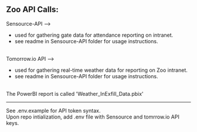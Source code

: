 <html>
  <h2>Zoo API Calls:</h2>

Sensource-API --><ul>
<li>used for gathering gate data for attendance reporting on intranet.</li> 
<li>see readme in Sensource-API folder for usage instructions.</li> </ul>  
<br>
Tomorrow.io API --><ul>
<li>used for gathering real-time weather data for reporting on Zoo intranet. </li>
<li>see readme in Sensource-API folder for usage instructions.</li>
</ul>
<br>
The PowerBI report is called 'Weather_InExfill_Data.pbix'

---

See .env.example for API token syntax.  
Upon repo intialization, add .env file with Sensource and tomrrow.io API keys.
</html>
